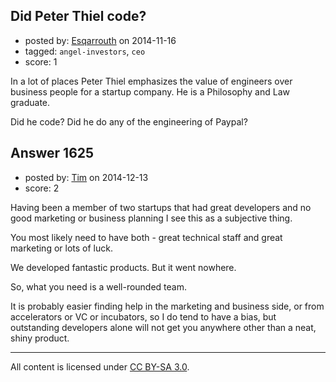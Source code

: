 ## Did Peter Thiel code?

- posted by: [Esqarrouth](https://stackexchange.com/users/3055586/esqarrouth) on 2014-11-16
- tagged: `angel-investors`, `ceo`
- score: 1

In a lot of places Peter Thiel emphasizes the value of engineers over business people for a startup company. He is a Philosophy and Law graduate. 

Did he code? Did he do any of the engineering of Paypal?


## Answer 1625

- posted by: [Tim](https://stackexchange.com/users/6405/tim) on 2014-12-13
- score: 2

Having been a member of two startups that had great developers and no good marketing or business planning I see this as a subjective thing.

You most likely need to have both - great technical staff and great marketing or lots of luck.

We developed fantastic products.  But it went nowhere.

So, what you need is a well-rounded team. 

It is probably easier finding help in the marketing and business side, or from accelerators or VC or incubators, so I do tend to have a bias, but outstanding developers alone will not get you anywhere other than a neat, shiny product.  



---

All content is licensed under [CC BY-SA 3.0](https://creativecommons.org/licenses/by-sa/3.0/).
